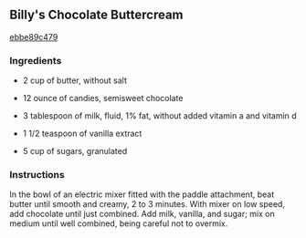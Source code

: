 ## Billy's Chocolate Buttercream

[ebbe89c479](http://www.food.com/recipe/billys-chocolate-buttercream-167665)

### Ingredients

 - 2 cup of butter, without salt

 - 12 ounce of candies, semisweet chocolate

 - 3 tablespoon of milk, fluid, 1% fat, without added vitamin a and vitamin d

 - 1 1/2 teaspoon of vanilla extract

 - 5 cup of sugars, granulated

### Instructions

In the bowl of an electric mixer fitted with the paddle attachment, beat butter until smooth and creamy, 2 to 3 minutes. With mixer on low speed, add chocolate until just combined. Add milk, vanilla, and sugar; mix on medium until well combined, being careful not to overmix.